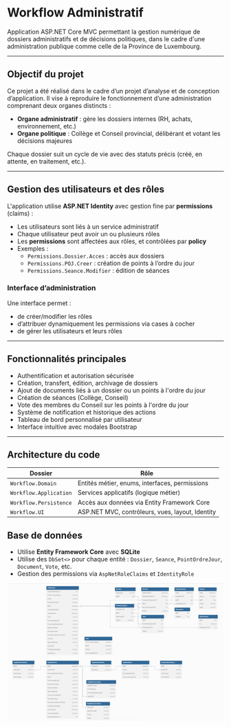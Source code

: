 # Workflow Administratif

Application ASP.NET Core MVC permettant la gestion numérique de dossiers administratifs et de décisions politiques, dans le cadre d'une administration publique comme celle de la Province de Luxembourg.

---

## Objectif du projet

Ce projet a été réalisé dans le cadre d’un projet d’analyse et de conception d’application. Il vise à reproduire le fonctionnement d’une administration comprenant deux organes distincts :

- **Organe administratif** : gère les dossiers internes (RH, achats, environnement, etc.)
- **Organe politique** : Collège et Conseil provincial, délibérant et votant les décisions majeures

Chaque dossier suit un cycle de vie avec des statuts précis (créé, en attente, en traitement, etc.).

---

## Gestion des utilisateurs et des rôles

L'application utilise **ASP.NET Identity** avec gestion fine par **permissions** (claims) :

- Les utilisateurs sont liés à un service administratif
- Chaque utilisateur peut avoir un ou plusieurs rôles
- Les **permissions** sont affectées aux rôles, et contrôlées par **policy**
- Exemples :
  - `Permissions.Dossier.Acces` : accès aux dossiers
  - `Permissions.POJ.Creer` : création de points à l’ordre du jour
  - `Permissions.Seance.Modifier` : édition de séances

### Interface d’administration
Une interface permet :
- de créer/modifier les rôles
- d’attribuer dynamiquement les permissions via cases à cocher
- de gérer les utilisateurs et leurs rôles

---

## Fonctionnalités principales

- Authentification et autorisation sécurisée
- Création, transfert, édition, archivage de dossiers
- Ajout de documents liés à un dossier ou un points à l'ordre du jour
- Création de séances (Collège, Conseil)
- Vote des membres du Conseil sur les points à l'ordre du jour
- Système de notification et historique des actions
- Tableau de bord personnalisé par utilisateur
- Interface intuitive avec modales Bootstrap

---

## Architecture du code

| Dossier                  | Rôle                                               |
|--------------------------|----------------------------------------------------|
| `Workflow.Domain`        | Entités métier, enums, interfaces, permissions     |
| `Workflow.Application`   | Services applicatifs (logique métier)              |
| `Workflow.Persistence`   | Accès aux données via Entity Framework Core        |
| `Workflow.UI`            | ASP.NET MVC, contrôleurs, vues, layout, Identity

## Base de données

- Utilise **Entity Framework Core** avec **SQLite**
- Utilise des `DbSet<>` pour chaque entité : `Dossier`, `Seance`, `PointOrdreJour`, `Document`, `Vote`, etc.
- Gestion des permissions via `AspNetRoleClaims` et `IdentityRole`

![Schéma de la base de données](documentation/schema.png)